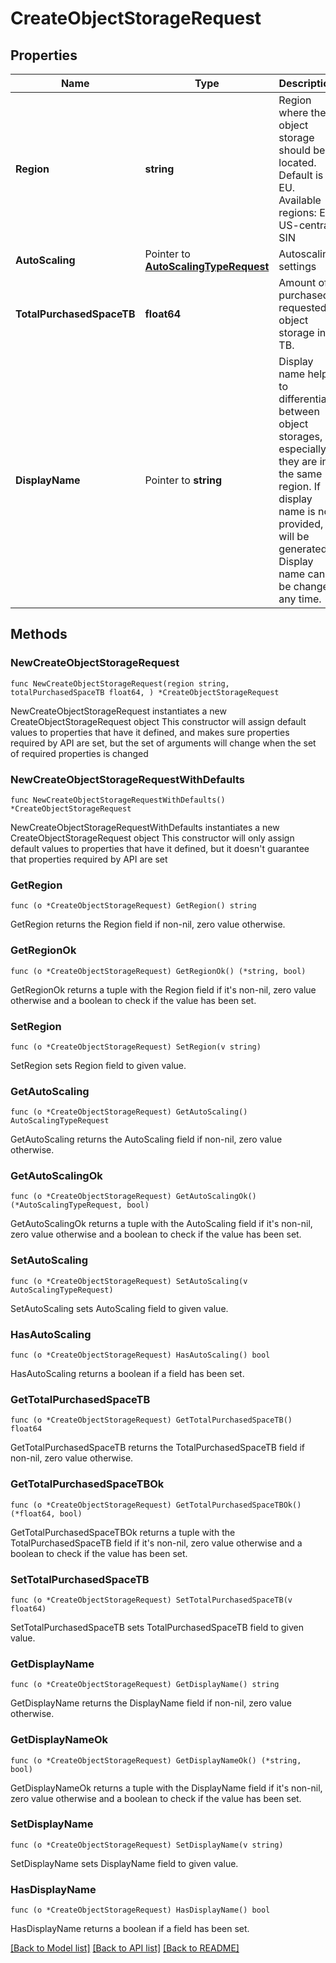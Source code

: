 # CreateObjectStorageRequest

## Properties

Name | Type | Description | Notes
------------ | ------------- | ------------- | -------------
**Region** | **string** | Region where the object storage should be located. Default is EU. Available regions: EU, US-central, SIN | [default to "EU"]
**AutoScaling** | Pointer to [**AutoScalingTypeRequest**](AutoScalingTypeRequest.md) | Autoscaling settings | [optional] 
**TotalPurchasedSpaceTB** | **float64** | Amount of purchased / requested object storage in TB. | 
**DisplayName** | Pointer to **string** | Display name helps to differentiate between object storages, especially if they are in the same region. If display name is not provided, it will be generated. Display name can be changed any time. | [optional] 

## Methods

### NewCreateObjectStorageRequest

`func NewCreateObjectStorageRequest(region string, totalPurchasedSpaceTB float64, ) *CreateObjectStorageRequest`

NewCreateObjectStorageRequest instantiates a new CreateObjectStorageRequest object
This constructor will assign default values to properties that have it defined,
and makes sure properties required by API are set, but the set of arguments
will change when the set of required properties is changed

### NewCreateObjectStorageRequestWithDefaults

`func NewCreateObjectStorageRequestWithDefaults() *CreateObjectStorageRequest`

NewCreateObjectStorageRequestWithDefaults instantiates a new CreateObjectStorageRequest object
This constructor will only assign default values to properties that have it defined,
but it doesn't guarantee that properties required by API are set

### GetRegion

`func (o *CreateObjectStorageRequest) GetRegion() string`

GetRegion returns the Region field if non-nil, zero value otherwise.

### GetRegionOk

`func (o *CreateObjectStorageRequest) GetRegionOk() (*string, bool)`

GetRegionOk returns a tuple with the Region field if it's non-nil, zero value otherwise
and a boolean to check if the value has been set.

### SetRegion

`func (o *CreateObjectStorageRequest) SetRegion(v string)`

SetRegion sets Region field to given value.


### GetAutoScaling

`func (o *CreateObjectStorageRequest) GetAutoScaling() AutoScalingTypeRequest`

GetAutoScaling returns the AutoScaling field if non-nil, zero value otherwise.

### GetAutoScalingOk

`func (o *CreateObjectStorageRequest) GetAutoScalingOk() (*AutoScalingTypeRequest, bool)`

GetAutoScalingOk returns a tuple with the AutoScaling field if it's non-nil, zero value otherwise
and a boolean to check if the value has been set.

### SetAutoScaling

`func (o *CreateObjectStorageRequest) SetAutoScaling(v AutoScalingTypeRequest)`

SetAutoScaling sets AutoScaling field to given value.

### HasAutoScaling

`func (o *CreateObjectStorageRequest) HasAutoScaling() bool`

HasAutoScaling returns a boolean if a field has been set.

### GetTotalPurchasedSpaceTB

`func (o *CreateObjectStorageRequest) GetTotalPurchasedSpaceTB() float64`

GetTotalPurchasedSpaceTB returns the TotalPurchasedSpaceTB field if non-nil, zero value otherwise.

### GetTotalPurchasedSpaceTBOk

`func (o *CreateObjectStorageRequest) GetTotalPurchasedSpaceTBOk() (*float64, bool)`

GetTotalPurchasedSpaceTBOk returns a tuple with the TotalPurchasedSpaceTB field if it's non-nil, zero value otherwise
and a boolean to check if the value has been set.

### SetTotalPurchasedSpaceTB

`func (o *CreateObjectStorageRequest) SetTotalPurchasedSpaceTB(v float64)`

SetTotalPurchasedSpaceTB sets TotalPurchasedSpaceTB field to given value.


### GetDisplayName

`func (o *CreateObjectStorageRequest) GetDisplayName() string`

GetDisplayName returns the DisplayName field if non-nil, zero value otherwise.

### GetDisplayNameOk

`func (o *CreateObjectStorageRequest) GetDisplayNameOk() (*string, bool)`

GetDisplayNameOk returns a tuple with the DisplayName field if it's non-nil, zero value otherwise
and a boolean to check if the value has been set.

### SetDisplayName

`func (o *CreateObjectStorageRequest) SetDisplayName(v string)`

SetDisplayName sets DisplayName field to given value.

### HasDisplayName

`func (o *CreateObjectStorageRequest) HasDisplayName() bool`

HasDisplayName returns a boolean if a field has been set.


[[Back to Model list]](../README.md#documentation-for-models) [[Back to API list]](../README.md#documentation-for-api-endpoints) [[Back to README]](../README.md)



